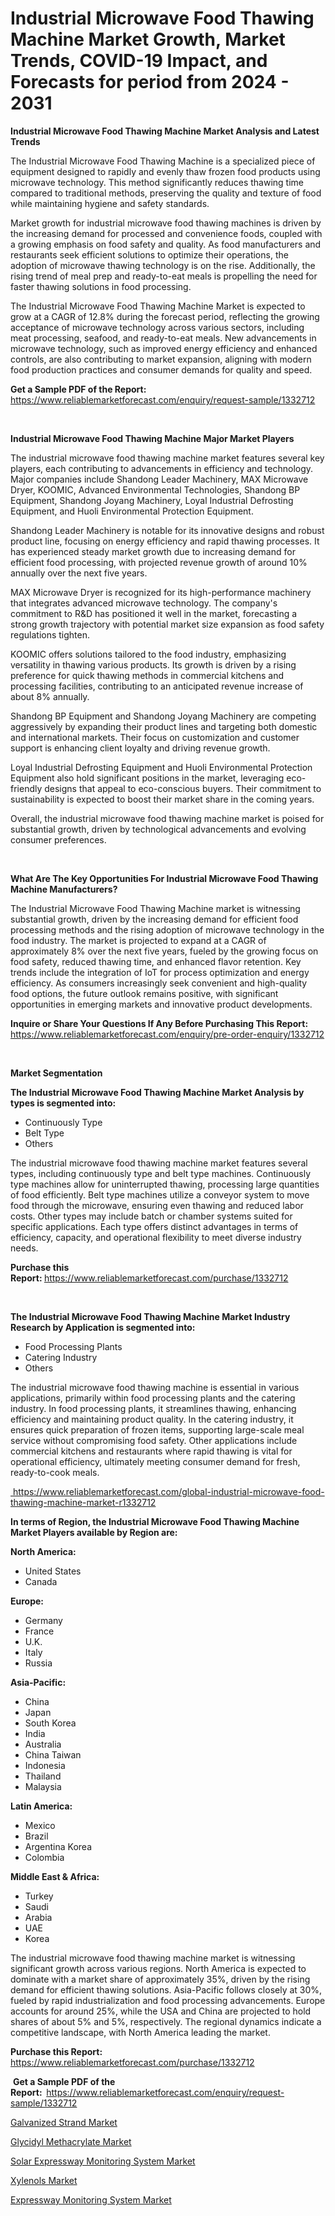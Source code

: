 <p><h1>Industrial Microwave Food Thawing Machine Market Growth, Market Trends, COVID-19 Impact, and Forecasts for period from 2024 - 2031</h1></p><p><strong>Industrial Microwave Food Thawing Machine Market Analysis and Latest Trends</strong></p>
<p><p>The Industrial Microwave Food Thawing Machine is a specialized piece of equipment designed to rapidly and evenly thaw frozen food products using microwave technology. This method significantly reduces thawing time compared to traditional methods, preserving the quality and texture of food while maintaining hygiene and safety standards. </p><p>Market growth for industrial microwave food thawing machines is driven by the increasing demand for processed and convenience foods, coupled with a growing emphasis on food safety and quality. As food manufacturers and restaurants seek efficient solutions to optimize their operations, the adoption of microwave thawing technology is on the rise. Additionally, the rising trend of meal prep and ready-to-eat meals is propelling the need for faster thawing solutions in food processing.</p><p>The Industrial Microwave Food Thawing Machine Market is expected to grow at a CAGR of 12.8% during the forecast period, reflecting the growing acceptance of microwave technology across various sectors, including meat processing, seafood, and ready-to-eat meals. New advancements in microwave technology, such as improved energy efficiency and enhanced controls, are also contributing to market expansion, aligning with modern food production practices and consumer demands for quality and speed.</p></p>
<p><strong>Get a Sample PDF of the Report:&nbsp;</strong> <a href="https://www.reliablemarketforecast.com/enquiry/request-sample/1332712?utm_campaign=1144&utm_medium=2&utm_source=Github&utm_content=ia&utm_term=11122024&utm_id=industrial-microwave-food-thawing-machine">https://www.reliablemarketforecast.com/enquiry/request-sample/1332712</a></p>
<p>&nbsp;</p>
<p><strong>Industrial Microwave Food Thawing Machine Major Market Players</strong></p>
<p><p>The industrial microwave food thawing machine market features several key players, each contributing to advancements in efficiency and technology. Major companies include Shandong Leader Machinery, MAX Microwave Dryer, KOOMIC, Advanced Environmental Technologies, Shandong BP Equipment, Shandong Joyang Machinery, Loyal Industrial Defrosting Equipment, and Huoli Environmental Protection Equipment.</p><p>Shandong Leader Machinery is notable for its innovative designs and robust product line, focusing on energy efficiency and rapid thawing processes. It has experienced steady market growth due to increasing demand for efficient food processing, with projected revenue growth of around 10% annually over the next five years.</p><p>MAX Microwave Dryer is recognized for its high-performance machinery that integrates advanced microwave technology. The company's commitment to R&D has positioned it well in the market, forecasting a strong growth trajectory with potential market size expansion as food safety regulations tighten.</p><p>KOOMIC offers solutions tailored to the food industry, emphasizing versatility in thawing various products. Its growth is driven by a rising preference for quick thawing methods in commercial kitchens and processing facilities, contributing to an anticipated revenue increase of about 8% annually.</p><p>Shandong BP Equipment and Shandong Joyang Machinery are competing aggressively by expanding their product lines and targeting both domestic and international markets. Their focus on customization and customer support is enhancing client loyalty and driving revenue growth.</p><p>Loyal Industrial Defrosting Equipment and Huoli Environmental Protection Equipment also hold significant positions in the market, leveraging eco-friendly designs that appeal to eco-conscious buyers. Their commitment to sustainability is expected to boost their market share in the coming years.</p><p>Overall, the industrial microwave food thawing machine market is poised for substantial growth, driven by technological advancements and evolving consumer preferences.</p></p>
<p>&nbsp;</p>
<p><strong>What Are The Key Opportunities For Industrial Microwave Food Thawing Machine Manufacturers?</strong></p>
<p><p>The Industrial Microwave Food Thawing Machine market is witnessing substantial growth, driven by the increasing demand for efficient food processing methods and the rising adoption of microwave technology in the food industry. The market is projected to expand at a CAGR of approximately 8% over the next five years, fueled by the growing focus on food safety, reduced thawing time, and enhanced flavor retention. Key trends include the integration of IoT for process optimization and energy efficiency. As consumers increasingly seek convenient and high-quality food options, the future outlook remains positive, with significant opportunities in emerging markets and innovative product developments.</p></p>
<p><strong>Inquire or Share Your Questions If Any Before Purchasing This Report:</strong> <a href="https://www.reliablemarketforecast.com/enquiry/pre-order-enquiry/1332712?utm_campaign=1144&utm_medium=2&utm_source=Github&utm_content=ia&utm_term=11122024&utm_id=industrial-microwave-food-thawing-machine">https://www.reliablemarketforecast.com/enquiry/pre-order-enquiry/1332712</a></p>
<p>&nbsp;</p>
<p><strong>Market Segmentation</strong></p>
<p><strong>The Industrial Microwave Food Thawing Machine Market Analysis by types is segmented into:</strong></p>
<p><ul><li>Continuously Type</li><li>Belt Type</li><li>Others</li></ul></p>
<p><p>The industrial microwave food thawing machine market features several types, including continuously type and belt type machines. Continuously type machines allow for uninterrupted thawing, processing large quantities of food efficiently. Belt type machines utilize a conveyor system to move food through the microwave, ensuring even thawing and reduced labor costs. Other types may include batch or chamber systems suited for specific applications. Each type offers distinct advantages in terms of efficiency, capacity, and operational flexibility to meet diverse industry needs.</p></p>
<p><strong>Purchase this Report:&nbsp;</strong><a href="https://www.reliablemarketforecast.com/purchase/1332712?utm_campaign=1144&utm_medium=2&utm_source=Github&utm_content=ia&utm_term=11122024&utm_id=industrial-microwave-food-thawing-machine">https://www.reliablemarketforecast.com/purchase/1332712</a></p>
<p>&nbsp;</p>
<p><strong>The Industrial Microwave Food Thawing Machine Market Industry Research by Application is segmented into:</strong></p>
<p><ul><li>Food Processing Plants</li><li>Catering Industry</li><li>Others</li></ul></p>
<p><p>The industrial microwave food thawing machine is essential in various applications, primarily within food processing plants and the catering industry. In food processing plants, it streamlines thawing, enhancing efficiency and maintaining product quality. In the catering industry, it ensures quick preparation of frozen items, supporting large-scale meal service without compromising food safety. Other applications include commercial kitchens and restaurants where rapid thawing is vital for operational efficiency, ultimately meeting consumer demand for fresh, ready-to-cook meals.</p></p>
<p><a href="https://www.reliablemarketforecast.com/global-industrial-microwave-food-thawing-machine-market-r1332712?utm_campaign=1144&utm_medium=2&utm_source=Github&utm_content=ia&utm_term=11122024&utm_id=industrial-microwave-food-thawing-machine">&nbsp;https://www.reliablemarketforecast.com/global-industrial-microwave-food-thawing-machine-market-r1332712</a></p>
<p><strong>In terms of Region, the Industrial Microwave Food Thawing Machine Market Players available by Region are:</strong></p>
<p>
    <p> <strong> North America: </strong>
        <ul>
            <li>United States</li>
            <li>Canada</li>
        </ul>
        </p> 
    <p> <strong> Europe: </strong>
        <ul>
            <li>Germany</li>
            <li>France</li>
            <li>U.K.</li>
            <li>Italy</li>
            <li>Russia</li>
        </ul>
        </p> 
    <p> <strong> Asia-Pacific: </strong>
        <ul>
            <li>China</li>
            <li>Japan</li>
            <li>South Korea</li>
            <li>India</li>
            <li>Australia</li>
            <li>China Taiwan</li>
            <li>Indonesia</li>
            <li>Thailand</li>
            <li>Malaysia</li>
        </ul>
        </p> 
    <p> <strong> Latin America: </strong>
        <ul>
            <li>Mexico</li>
            <li>Brazil</li>
            <li>Argentina Korea</li>
            <li>Colombia</li>
        </ul>
        </p> 
    <p> <strong> Middle East & Africa: </strong>
        <ul>
            <li>Turkey</li>
            <li>Saudi</li>
            <li>Arabia</li>
            <li>UAE</li>
            <li>Korea</li>
        </ul>
    </p>
    </p>
<p><p>The industrial microwave food thawing machine market is witnessing significant growth across various regions. North America is expected to dominate with a market share of approximately 35%, driven by the rising demand for efficient thawing solutions. Asia-Pacific follows closely at 30%, fueled by rapid industrialization and food processing advancements. Europe accounts for around 25%, while the USA and China are projected to hold shares of about 5% and 5%, respectively. The regional dynamics indicate a competitive landscape, with North America leading the market.</p></p>
<p><strong>Purchase this Report: </strong><a href="https://www.reliablemarketforecast.com/purchase/1332712?utm_campaign=1144&utm_medium=2&utm_source=Github&utm_content=ia&utm_term=11122024&utm_id=industrial-microwave-food-thawing-machine">https://www.reliablemarketforecast.com/purchase/1332712</a></p>
<p>&nbsp;<strong>Get a Sample PDF of the Report:&nbsp;&nbsp;</strong><a href="https://www.reliablemarketforecast.com/enquiry/request-sample/1332712?utm_campaign=1144&utm_medium=2&utm_source=Github&utm_content=ia&utm_term=11122024&utm_id=industrial-microwave-food-thawing-machine">https://www.reliablemarketforecast.com/enquiry/request-sample/1332712</a></p>
<p><strong></strong></p>
<p><p><a href="https://www.linkedin.com/pulse/analyzing-hashub-gbd8f?utm_campaign=1144&utm_medium=2&utm_source=Github&utm_content=ia&utm_term=11122024&utm_id=industrial-microwave-food-thawing-machine">Galvanized Strand Market</a></p><p><a href="https://www.linkedin.com/pulse/global-glycidyl-methacrylate-market-analysis-key-trends-future-szzpc?utm_campaign=1144&utm_medium=2&utm_source=Github&utm_content=ia&utm_term=11122024&utm_id=industrial-microwave-food-thawing-machine">Glycidyl Methacrylate Market</a></p><p><a href="https://github.com/lashaunm5st/Market-Research-Report-List-1/blob/main/solar-expressway-monitoring-system-market.md?utm_campaign=1144&utm_medium=2&utm_source=Github&utm_content=ia&utm_term=11122024&utm_id=industrial-microwave-food-thawing-machine">Solar Expressway Monitoring System Market</a></p><p><a href="https://www.linkedin.com/pulse/xylenols-market-research-report-2024-2031-forecasted-growth-48pyc?utm_campaign=1144&utm_medium=2&utm_source=Github&utm_content=ia&utm_term=11122024&utm_id=industrial-microwave-food-thawing-machine">Xylenols Market</a></p><p><a href="https://github.com/osbornrdaflalo/Market-Research-Report-List-1/blob/main/expressway-monitoring-system-market.md?utm_campaign=1144&utm_medium=2&utm_source=Github&utm_content=ia&utm_term=11122024&utm_id=industrial-microwave-food-thawing-machine">Expressway Monitoring System Market</a></p></p>